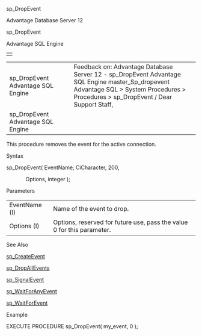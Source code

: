 sp\_DropEvent




Advantage Database Server 12  

sp\_DropEvent

Advantage SQL Engine

|  |
| --- |
|  |

|  |  |  |  |  |
| --- | --- | --- | --- | --- |
| sp\_DropEvent  Advantage SQL Engine |  |  | Feedback on: Advantage Database Server 12 - sp\_DropEvent Advantage SQL Engine master\_Sp\_dropevent Advantage SQL > System Procedures > Procedures > sp\_DropEvent / Dear Support Staff, |  |
| sp\_DropEvent  Advantage SQL Engine |  |  |  |  |

This procedure removes the event for the active connection.

Syntax

sp\_DropEvent( EventName, CiCharacter, 200,

             Options, integer );

Parameters

|  |  |
| --- | --- |
| EventName (I) | Name of the event to drop. |
| Options (I) | Options, reserved for future use, pass the value 0 for this parameter. |

See Also

[sp\_CreateEvent](master_sp_createevent.htm)

[sp\_DropAllEvents](master_sp_dropallevents.htm)

[sp\_SignalEvent](master_sp_signalevent.htm)

[sp\_WaitForAnyEvent](master_sp_waitforanyevent.htm)

[sp\_WaitForEvent](master_sp_waitforevent.htm)

Example

EXECUTE PROCEDURE sp\_DropEvent( my\_event, 0 );
